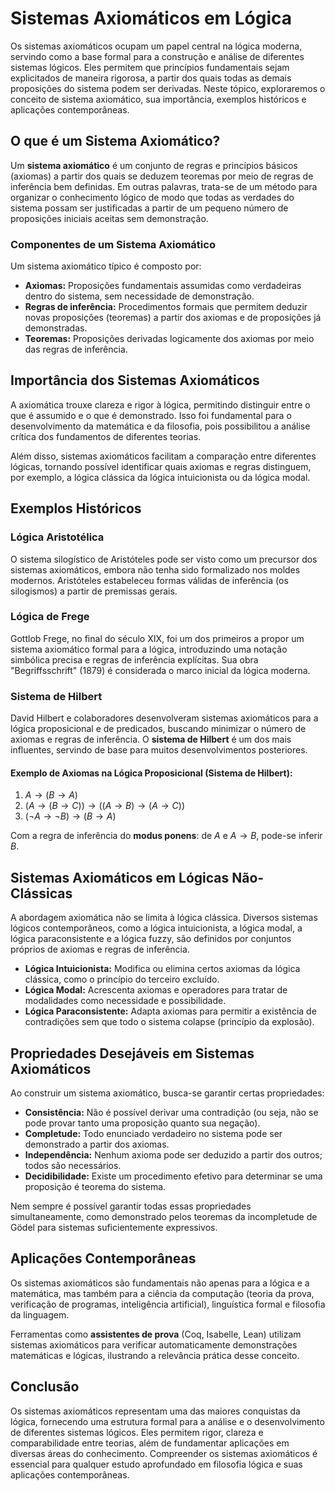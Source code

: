 # Sistemas Axiomáticos em Lógica

Os sistemas axiomáticos ocupam um papel central na lógica moderna, servindo como a base formal para a construção e análise de diferentes sistemas lógicos. Eles permitem que princípios fundamentais sejam explicitados de maneira rigorosa, a partir dos quais todas as demais proposições do sistema podem ser derivadas. Neste tópico, exploraremos o conceito de sistema axiomático, sua importância, exemplos históricos e aplicações contemporâneas.

## O que é um Sistema Axiomático?

Um **sistema axiomático** é um conjunto de regras e princípios básicos (axiomas) a partir dos quais se deduzem teoremas por meio de regras de inferência bem definidas. Em outras palavras, trata-se de um método para organizar o conhecimento lógico de modo que todas as verdades do sistema possam ser justificadas a partir de um pequeno número de proposições iniciais aceitas sem demonstração.

### Componentes de um Sistema Axiomático

Um sistema axiomático típico é composto por:

- **Axiomas:** Proposições fundamentais assumidas como verdadeiras dentro do sistema, sem necessidade de demonstração.
- **Regras de inferência:** Procedimentos formais que permitem deduzir novas proposições (teoremas) a partir dos axiomas e de proposições já demonstradas.
- **Teoremas:** Proposições derivadas logicamente dos axiomas por meio das regras de inferência.

## Importância dos Sistemas Axiomáticos

A axiomática trouxe clareza e rigor à lógica, permitindo distinguir entre o que é assumido e o que é demonstrado. Isso foi fundamental para o desenvolvimento da matemática e da filosofia, pois possibilitou a análise crítica dos fundamentos de diferentes teorias.

Além disso, sistemas axiomáticos facilitam a comparação entre diferentes lógicas, tornando possível identificar quais axiomas e regras distinguem, por exemplo, a lógica clássica da lógica intuicionista ou da lógica modal.

## Exemplos Históricos

### Lógica Aristotélica

O sistema silogístico de Aristóteles pode ser visto como um precursor dos sistemas axiomáticos, embora não tenha sido formalizado nos moldes modernos. Aristóteles estabeleceu formas válidas de inferência (os silogismos) a partir de premissas gerais.

### Lógica de Frege

Gottlob Frege, no final do século XIX, foi um dos primeiros a propor um sistema axiomático formal para a lógica, introduzindo uma notação simbólica precisa e regras de inferência explícitas. Sua obra "Begriffsschrift" (1879) é considerada o marco inicial da lógica moderna.

### Sistema de Hilbert

David Hilbert e colaboradores desenvolveram sistemas axiomáticos para a lógica proposicional e de predicados, buscando minimizar o número de axiomas e regras de inferência. O **sistema de Hilbert** é um dos mais influentes, servindo de base para muitos desenvolvimentos posteriores.

#### Exemplo de Axiomas na Lógica Proposicional (Sistema de Hilbert):

1. $A \rightarrow (B \rightarrow A)$
2. $(A \rightarrow (B \rightarrow C)) \rightarrow ((A \rightarrow B) \rightarrow (A \rightarrow C))$
3. $(\neg A \rightarrow \neg B) \rightarrow (B \rightarrow A)$

Com a regra de inferência do **modus ponens**: de $A$ e $A \rightarrow B$, pode-se inferir $B$.

## Sistemas Axiomáticos em Lógicas Não-Clássicas

A abordagem axiomática não se limita à lógica clássica. Diversos sistemas lógicos contemporâneos, como a lógica intuicionista, a lógica modal, a lógica paraconsistente e a lógica fuzzy, são definidos por conjuntos próprios de axiomas e regras de inferência.

- **Lógica Intuicionista:** Modifica ou elimina certos axiomas da lógica clássica, como o princípio do terceiro excluído.
- **Lógica Modal:** Acrescenta axiomas e operadores para tratar de modalidades como necessidade e possibilidade.
- **Lógica Paraconsistente:** Adapta axiomas para permitir a existência de contradições sem que todo o sistema colapse (princípio da explosão).

## Propriedades Desejáveis em Sistemas Axiomáticos

Ao construir um sistema axiomático, busca-se garantir certas propriedades:

- **Consistência:** Não é possível derivar uma contradição (ou seja, não se pode provar tanto uma proposição quanto sua negação).
- **Completude:** Todo enunciado verdadeiro no sistema pode ser demonstrado a partir dos axiomas.
- **Independência:** Nenhum axioma pode ser deduzido a partir dos outros; todos são necessários.
- **Decidibilidade:** Existe um procedimento efetivo para determinar se uma proposição é teorema do sistema.

Nem sempre é possível garantir todas essas propriedades simultaneamente, como demonstrado pelos teoremas da incompletude de Gödel para sistemas suficientemente expressivos.

## Aplicações Contemporâneas

Os sistemas axiomáticos são fundamentais não apenas para a lógica e a matemática, mas também para a ciência da computação (teoria da prova, verificação de programas, inteligência artificial), linguística formal e filosofia da linguagem.

Ferramentas como **assistentes de prova** (Coq, Isabelle, Lean) utilizam sistemas axiomáticos para verificar automaticamente demonstrações matemáticas e lógicas, ilustrando a relevância prática desse conceito.

## Conclusão

Os sistemas axiomáticos representam uma das maiores conquistas da lógica, fornecendo uma estrutura formal para a análise e o desenvolvimento de diferentes sistemas lógicos. Eles permitem rigor, clareza e comparabilidade entre teorias, além de fundamentar aplicações em diversas áreas do conhecimento. Compreender os sistemas axiomáticos é essencial para qualquer estudo aprofundado em filosofia lógica e suas aplicações contemporâneas.